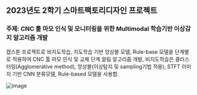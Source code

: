 ## 2023년도 2학기 스마트팩토리디자인 프로젝트
### 주제: CNC 툴 마모 인식 및 모니터링을 위한 Multimodal 학습기반 이상감지 알고리즘 개발

캡스톤 프로젝트로 비지도학습, 지도학습 기반 앙상블 모델, Rule-base 모델을 단계별로 적용하여 CNC 툴 마모 인식 및 교체 단계 알림 알고리즘 개발, 비지도학습은 클러스터링(Agglomerative method), 앙상블(이상탐지 및 sampling기법 적용), STFT 이미지 기반 CNN 분류모델, Rule-based 모델을 사용함. 

![image](https://github.com/sepengsu/Smart_Factory/assets/111292354/ca8b1822-b78f-4a96-87fc-70f7f9860946)

